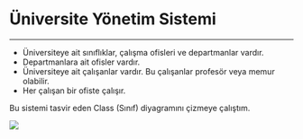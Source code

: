 # Üniversite Yönetim Sistemi

___________________________

- Üniversiteye ait sınıflıklar, çalışma ofisleri ve departmanlar vardır.
- Departmanlara ait ofisler vardır.
- Üniversiteye ait çalışanlar vardır. Bu çalışanlar profesör veya memur olabilir.
- Her çalışan bir ofiste çalışır.

Bu sistemi tasvir eden Class (Sınıf) diyagramını çizmeye çalıştım.

![](https://github.com/furkanyesilyurt/patika-UML-diagrams/blob/75baef6874c943fefc6f96c9656442db0a55f556/%C3%9Cniversite%20Y%C3%B6netim%20Ssistemi/%C3%BCniversite-y%C3%B6netim-sistemi.PNG)
